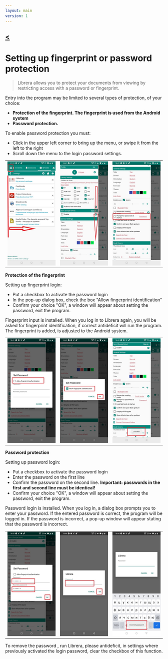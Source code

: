 ```yaml
---
layout: main
version: 1
---
```

[<](/wiki/faq/zh)
---
# Setting up fingerprint or password protection

> Librera allows you to protect your documents from viewing by restricting access with a password or fingerprint.

Entry into the program may be limited to several types of protection, of your choice:

* **Protection of the fingerprint. The fingerprint is used from the Android system**
* **Password protection.**

To enable password protection you must:

* Click in the upper left corner to bring up the menu, or swipe it from the left to the right
* Scroll down the menu to the login password settings.

||||
|-|-|-|
|![](1.jpg)|![](2.jpg)|![](3.jpg)|

**Protection of the fingerprint**

Setting up fingerprint login:
* Put a checkbox to activate the password login
* In the pop-up dialog box, check the box "Allow fingerprint identification"
* Confirm your choice "OK", a window will appear about setting the password, exit the program.

Fingerprint input is installed. When you log in to Librera again, you will be asked for fingerprint identification, if correct 
antideficit will run the program. The fingerprint is added, is adjusted to the Android system.

||||
|-|-|-|
|![](4.jpg)|![](5.jpg)|![](7.jpg)|

**Password protection**

Setting up password login:

* Put a checkbox to activate the password login
* Enter the password on the first line
* Confirm the password on the second line. **Important: passwords in the first and second line must be identical!**
* Confirm your choice "OK", a window will appear about setting the password, exit the program.

Password login is installed. When you log in, a dialog box prompts you to enter your password. If the entered password is correct, the program will be logged in. If the password is incorrect, a pop-up window will appear stating that the password is incorrect.

||||
|-|-|-|
|![](6.jpg)|![](8.jpg)|![](10.jpg)|


To remove the password , run Librera, please antideficit, in settings where previously activated the login password, clear the checkbox of this function.

